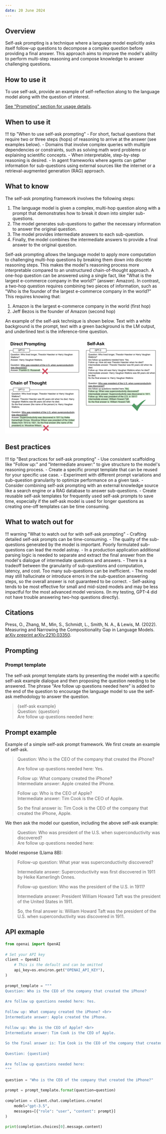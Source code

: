 ```yaml
---
date: 20 June 2024
---
```


## Overview
Self-ask prompting is a technique where a language model explicitly asks itself follow-up questions to decompose a complex question before providing a final answer. This approach aims to improve the model's ability to perform multi-step reasoning and compose knowledge to answer challenging questions.

## How to use it
To use self-ask, provide an example of self-reflection along to the language model along with the question of interest.

[See "Prompting" section for usage details](#prompting).

## When to use it
!!! tip "When to use self-ask prompting"
    - For short, factual questions that require two or three steps (hops) of reasoning to arrive at the answer (see examples below).
    - Domains that involve complex queries with multiple dependencies or constraints, such as solving math word problems or explaining scientific concepts.
    - When interpretable, step-by-step reasoning is desired.
    - In agent frameworks where agents can gather information for sub-questions using external sources like the internet or a retrieval-augmented generation (RAG) approach.

## What to know
The self-ask prompting framework involves the following steps:

1. The language model is given a complex, multi-hop question along with a prompt that demonstrates how to break it down into simpler sub-questions.
2. The model generates sub-questions to gather the necessary information to answer the original question.
3. The model provides intermediate answers to each sub-question.
4. Finally, the model combines the intermediate answers to provide a final answer to the original question.

Self-ask prompting allows the language model to apply more computation to challenging multi-hop questions by breaking them down into discrete reasoning steps. This makes the model's reasoning process more interpretable compared to an unstructured chain-of-thought approach. A one-hop question can be answered using a single fact, like "What is the largest e-commerce company in the world?" (answer: Amazon). In contrast, a two-hop question requires combining two pieces of information, such as "Who is the founder of the largest e-commerce company in the world?" This requires knowing that:

1. Amazon is the largest e-commerce company in the world (first hop)
2. Jeff Bezos is the founder of Amazon (second hop)

An example of the self-ask technique is shown below. Text with a white background is the prompt, text with a green background is the LM output, and underlined text is the inference-time question.

![An image of self-ask prompting contrasted with plain vanilla prompting and chain of thought.](../../images/zero_shot/self-ask.png)

## Best practices
!!! tip "Best practices for self-ask prompting"
    - Use consistent scaffolding like "Follow up:" and "Intermediate answer:" to give structure to the model's reasoning process.
    - Create a specific prompt template that can be reused for your specific use case.
    - Experiment with different prompt variations and sub-question granularity to optimize performance on a given task.
    - Consider combining self-ask prompting with an external knowledge source like a search engine or a RAG database to answer sub-questions.
    - Create reusable self-ask templates for frequently used self-ask prompts to save time, especially if the self-ask model is used for longer questions as creating one-off templates can be time consuming.


## What to watch out for
!!! warning "What to watch out for with self-ask prompting"
    - Crafting detailed self-ask prompts can be time-consuming.
    - The quality of the sub-questions generated by the model is important. Poorly formulated sub-questions can lead the model astray.
    - In a production application additional parsing logic is needed to separate and extract the final answer from the model's dialogue of intermediate questions and answers. 
    - There is a tradeoff between the granularity of sub-questions and computation, latency, and cost. Too many sub-questions can be inefficient.
    - The model may still hallucinate or introduce errors in the sub-question answering steps, so the overall answer is not guaranteed to be correct.
    - Self-asking tends to be most effective for small and mid-sized models and may be less impactful for the most advanced model versions. (In my testing, GPT-4 did not have trouble answering two-hop questions directly).


## Citations
Press, O., Zhang, M., Min, S., Schmidt, L., Smith, N. A., & Lewis, M. (2022). Measuring and Narrowing the Compositionality Gap in Language Models. [arXiv preprint arXiv:2210.03350](https://arxiv.org/abs/2210.03350).

## Prompting
### Prompt template
The self-ask prompt template starts by presenting the model with a specific self-ask example dialogue and then proposing the question needing to be answered. The phrase "Are follow up questions needed here" is added to the end of the question to encourage the language model to use the self-ask methodology to answer the question.

> {self-ask example} <br>
> Question: {question} <br>
> Are follow up questions needed here:

## Prompt example
Example of a simple self-ask prompt framework. We first create an example of self-ask.
> Question: Who is the CEO of the company that created the iPhone?
> 
> Are follow up questions needed here: Yes.
> 
> Follow up: What company created the iPhone? <br>
> Intermediate answer: Apple created the iPhone.
> 
> Follow up: Who is the CEO of Apple? <br>
> Intermediate answer: Tim Cook is the CEO of Apple.
> 
> So the final answer is: Tim Cook is the CEO of the company that created the iPhone, Apple.

We then ask the model our question, including the above self-ask example:
> Question: Who was president of the U.S. when superconductivity
was discovered? <br>
> Are follow up questions needed here:

Model response (Llama 8B):
> Follow-up question: What year was superconductivity discovered?
>
> Intermediate answer: Superconductivity was first discovered in 1911 by Heike Kamerlingh Onnes.
>
> Follow-up question: Who was the president of the U.S. in 1911?
>
> Intermediate answer: President William Howard Taft was the president of the United States in 1911.
>
> So, the final answer is: William Howard Taft was the president of the U.S. when superconductivity was discovered in 1911.

## API exmaple
```python
from openai import OpenAI

# Set your API key
client = OpenAI(
    # This is the default and can be omitted
    api_key=os.environ.get("OPENAI_API_KEY"),
)

prompt_template = """
Question: Who is the CEO of the company that created the iPhone?

Are follow up questions needed here: Yes.

Follow up: What company created the iPhone? <br>
Intermediate answer: Apple created the iPhone.

Follow up: Who is the CEO of Apple? <br>
Intermediate answer: Tim Cook is the CEO of Apple.

So the final answer is: Tim Cook is the CEO of the company that created the iPhone, Apple.

Question: {question}

Are follow up questions needed here:
"""

question = "Who is the CEO of the company that created the iPhone?"

prompt = prompt_template.format(question=question)

completion = client.chat.completions.create(
    model="gpt-3.5",
    messages=[{"role": "user", "content": prompt}]
)

print(completion.choices[0].message.content)
```